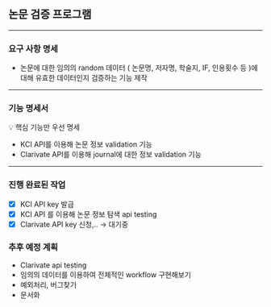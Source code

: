## 논문 검증 프로그램

---

### 요구 사항 명세

- 논문에 대한 임의의 random 데이터 ( 논문명, 저자명, 학술지, IF, 인용횟수 등 )에 대해 유효한 데이터인지 검증하는 기능 제작

---

### 기능 명세서

<aside>
💡 핵심 기능만 우선 명세

</aside>

- KCI API를 이용해 논문 정보 validation 기능
- Clarivate API를 이용해 journal에 대한 정보 validation 기능

---

### 진행 완료된 작업

- [x]  KCI API key 발급
- [x]  KCI API 를 이용해 논문 정보 탐색 api testing
- [x]  Clarivate API key 신청,.. → 대기중

### 추후 예정 계획

- Clarivate api testing
- 임의의 데이터를 이용하여 전체적인 workflow 구현해보기
- 예외처리, 버그찾기
- 문서화
